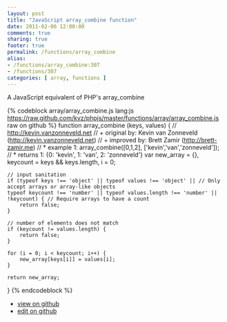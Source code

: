 ```yaml
---
layout: post
title: "JavaScript array_combine function"
date: 2011-02-06 12:00:00
comments: true
sharing: true
footer: true
permalink: /functions/array_combine
alias:
- /functions/array_combine:307
- /functions/307
categories: [ array, functions ]
---
```

A JavaScript equivalent of PHP's array_combine
<!-- more -->
{% codeblock array/array_combine.js lang:js https://raw.github.com/kvz/phpjs/master/functions/array/array_combine.js raw on github %}
function array_combine (keys, values) {
    // http://kevin.vanzonneveld.net
    // +   original by: Kevin van Zonneveld (http://kevin.vanzonneveld.net)
    // +   improved by: Brett Zamir (http://brett-zamir.me)
    // *     example 1: array_combine([0,1,2], ['kevin','van','zonneveld']);
    // *     returns 1: {0: 'kevin', 1: 'van', 2: 'zonneveld'}
    var new_array = {},
        keycount = keys && keys.length,
        i = 0;

    // input sanitation
    if (typeof keys !== 'object' || typeof values !== 'object' || // Only accept arrays or array-like objects
    typeof keycount !== 'number' || typeof values.length !== 'number' || !keycount) { // Require arrays to have a count
        return false;
    }

    // number of elements does not match
    if (keycount != values.length) {
        return false;
    }

    for (i = 0; i < keycount; i++) {
        new_array[keys[i]] = values[i];
    }

    return new_array;
}
{% endcodeblock %}
<ul>
 <li><a href="https://github.com/kvz/phpjs/blob/master/functions/array/array_combine.js">view on github</a></li>
 <li><a href="https://github.com/kvz/phpjs/edit/master/functions/array/array_combine.js">edit on github</a></li>
</ul>
